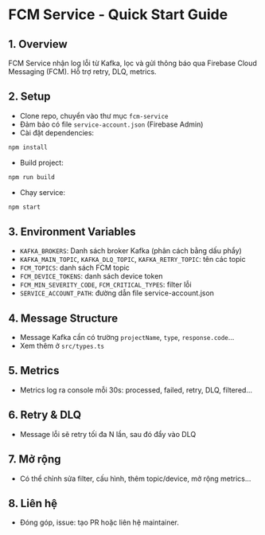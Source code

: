 # FCM Service - Quick Start Guide

## 1. Overview

FCM Service nhận log lỗi từ Kafka, lọc và gửi thông báo qua Firebase Cloud Messaging (FCM). Hỗ trợ retry, DLQ, metrics.

## 2. Setup

- Clone repo, chuyển vào thư mục `fcm-service`
- Đảm bảo có file `service-account.json` (Firebase Admin)
- Cài đặt dependencies:

```bash
npm install
```

- Build project:

```bash
npm run build
```

- Chạy service:

```bash
npm start
```

## 3. Environment Variables

- `KAFKA_BROKERS`: Danh sách broker Kafka (phân cách bằng dấu phẩy)
- `KAFKA_MAIN_TOPIC`, `KAFKA_DLQ_TOPIC`, `KAFKA_RETRY_TOPIC`: tên các topic
- `FCM_TOPICS`: danh sách FCM topic
- `FCM_DEVICE_TOKENS`: danh sách device token
- `FCM_MIN_SEVERITY_CODE`, `FCM_CRITICAL_TYPES`: filter lỗi
- `SERVICE_ACCOUNT_PATH`: đường dẫn file service-account.json

## 4. Message Structure

- Message Kafka cần có trường `projectName`, `type`, `response.code`...
- Xem thêm ở `src/types.ts`

## 5. Metrics

- Metrics log ra console mỗi 30s: processed, failed, retry, DLQ, filtered...

## 6. Retry & DLQ

- Message lỗi sẽ retry tối đa N lần, sau đó đẩy vào DLQ

## 7. Mở rộng

- Có thể chỉnh sửa filter, cấu hình, thêm topic/device, mở rộng metrics...

## 8. Liên hệ

- Đóng góp, issue: tạo PR hoặc liên hệ maintainer.
